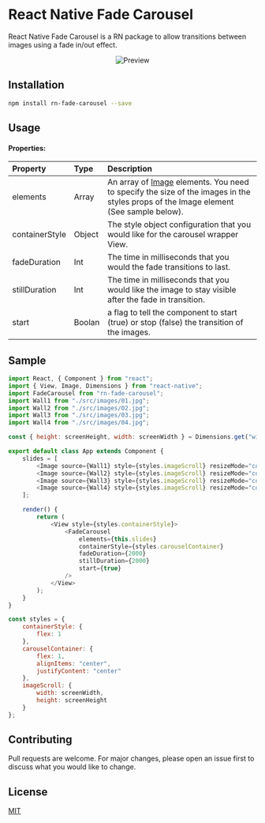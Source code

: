 # React Native Fade Carousel

React Native Fade Carousel is a RN package to allow transitions between images using a fade in/out effect.

<p align="center">
  <img src="https://i.ibb.co/jrXSr9j/Fade-Carousel480.gif" alt="Preview" border="0" /></a>
</p>

## Installation

```bash
npm install rn-fade-carousel --save
```

## Usage

#### Properties:

| Property       | Type   | Description                                                                                                                                                               |
| :------------- | :----- | :------------------------------------------------------------------------------------------------------------------------------------------------------------------------ |
| elements       | Array  | An array of [Image](https://reactnative.dev/docs/image) elements. You need to specify the size of the images in the styles props of the Image element (See sample below). |
| containerStyle | Object | The style object configuration that you would like for the carousel wrapper View.                                                                                         |
| fadeDuration   | Int    | The time in milliseconds that you would the fade transitions to last.                                                                                                     |
| stillDuration  | Int    | The time in milliseconds that you would like the image to stay visible after the fade in transition.                                                                      |
| start          | Boolan | a flag to tell the component to start (true) or stop (false) the transition of the images.                                                                                |

## Sample

```javascript
import React, { Component } from "react";
import { View, Image, Dimensions } from "react-native";
import FadeCarousel from "rn-fade-carousel";
import Wall1 from "./src/images/01.jpg";
import Wall2 from "./src/images/02.jpg";
import Wall3 from "./src/images/03.jpg";
import Wall4 from "./src/images/04.jpg";

const { height: screenHeight, width: screenWidth } = Dimensions.get("window");

export default class App extends Component {
    slides = [
        <Image source={Wall1} style={styles.imageScroll} resizeMode="cover" />,
        <Image source={Wall2} style={styles.imageScroll} resizeMode="cover" />,
        <Image source={Wall3} style={styles.imageScroll} resizeMode="cover" />,
        <Image source={Wall4} style={styles.imageScroll} resizeMode="cover" />
    ];

    render() {
        return (
            <View style={styles.containerStyle}>
                <FadeCarousel
                    elements={this.slides}
                    containerStyle={styles.carouselContainer}
                    fadeDuration={2000}
                    stillDuration={2000}
                    start={true}
                />
            </View>
        );
    }
}

const styles = {
    containerStyle: {
        flex: 1
    },
    carouselContainer: {
        flex: 1,
        alignItems: "center",
        justifyContent: "center"
    },
    imageScroll: {
        width: screenWidth,
        height: screenHeight
    }
};
```

## Contributing

Pull requests are welcome. For major changes, please open an issue first to discuss what you would like to change.

## License

[MIT](https://choosealicense.com/licenses/mit/)
